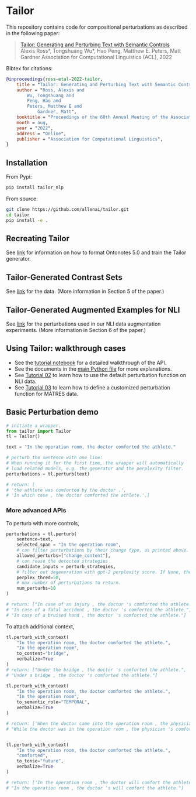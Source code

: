 # Tailor

This repository contains code for compositional perturbations as described in the following paper:

> [Tailor: Generating and Perturbing Text with Semantic Controls](https://arxiv.org/abs/2107.07150)  
> Alexis Ross*, Tongshuang Wu*, Hao Peng, Matthew E. Peters, Matt Gardner
> Association for Computational Linguistics (ACL), 2022

Bibtex for citations:

```bibtex
@inproceedings{ross-etal-2022-tailor,
    title = "Tailor: Generating and Perturbing Text with Semantic Controls",
    author = "Ross, Alexis and
        Wu, Tongshuang and
        Peng, Hao and
        Peters, Matthew E and
            Gardner, Matt",
    booktitle = "Proceedings of the 60th Annual Meeting of the Association for Computational Linguistics",
    month = aug,
    year = "2022",
    address = "Online",
    publisher = "Association for Computational Linguistics",
}
```

## Installation

From Pypi:

```bash
pip install tailor_nlp
```

From source:

```bash
git clone https://github.com/allenai/tailor.git
cd tailor
pip install -e .
```

## Recreating Tailor
See [link](https://github.com/allenai/tailor/tree/main/scripts/train) for information on how to format Ontonotes 5.0 and train the Tailor generator.

## Tailor-Generated Contrast Sets
See [link](https://github.com/allenai/tailor/tree/main/contrast_sets) for the data. (More information in Section 5 of the paper.)

## Tailor-Generated Augmented Examples for NLI
See [link](https://github.com/allenai/tailor/tree/main/augmentation) for the perturbations used in our NLI data augmentation experiments. (More information in Section 6 of the paper.)

## Using Tailor: walkthrough cases

- See the [tutorial notebook](https://github.com/allenai/tailor/blob/main/examples/Tutorial%2001%20-%20Tailor%20basic%20wrapper.ipynb) for a detailed walkthrough of the API.
- See the documents in the [main Python file](https://github.com/allenai/tailor/blob/main/tailor/tailor_wrapper.py) for more explanations.
- See [Tutorial 02](https://github.com/allenai/tailor/blob/main/examples/Tutorial%2002%20-%20Using%20Tailor%20default%20perturb.%20func%20with%20NLI.ipynb) to learn how to use the default perturbation function on NLI data.
- See [Tutorial 03](https://github.com/allenai/tailor/blob/main/examples/Tutorial%2003%20-%20Defining%20customized%20perturb.%20func%20for%20MATRES.ipynb) to learn how to define a customized perturbation function for MATRES data.

## Basic Perturbation demo

```py
# initiate a wrapper.
from tailor import Tailor
tl = Tailor()

text = "In the operation room, the doctor comforted the athlete."

# perturb the sentence with one line:
# When running it for the first time, the wrapper will automatically
# load related models, e.g. the generator and the perplexity filter.
perturbations = tl.perturb(text)

# return: [
# 'the athlete was comforted by the doctor .',
# 'In which case , the doctor comforted the athlete.',]
```

### More advanced APIs

To perturb with more controls,

```py
perturbations = tl.perturb(
    sentence=text,
    selected_span = "In the operation room",
    # can filter perturbations by their change type, as printed above.
    allowed_perturbs=["change_content"],
    # can reuse the detected strategies
    candidate_inputs = perturb_strategies,
    # filter out degeneration with gpt-2 perplexity score. If None, then this step is skiped.
    perplex_thred=50,
    # max number of perturbations to return.
    num_perturbs=10
)

# return: ["In case of an injury , the doctor 's comforted the athlete.",
# "In case of a fatal accident , the doctor 's comforted the athlete.",
# "In case of a bruised hand , the doctor 's comforted the athlete."]
```

To attach additional context,

```py
tl.perturb_with_context(
    "In the operation room, the doctor comforted the athlete.",
    "In the operation room",
    to_content="bridge",
    verbalize=True
)
# return: ["Under the bridge , the doctor 's comforted the athlete.",
# "Under a bridge , the doctor 's comforted the athlete."]

tl.perturb_with_context(
    "In the operation room, the doctor comforted the athlete.",
    "In the operation room",
    to_semantic_role="TEMPORAL",
    verbalize=True
)

# return: ['When the doctor came into the operation room , the physician comforted the athlete.',
# "While the doctor was in the operation room , the physician 's comforted the athlete."]


tl.perturb_with_context(
    "In the operation room, the doctor comforted the athlete.",
    "comforted",
    to_tense="future",
    verbalize=True
)

# return: ['In the operation room , the doctor will comfort the athlete.',
# "In the operation room , the doctor 's will comfort the athlete."]
```
